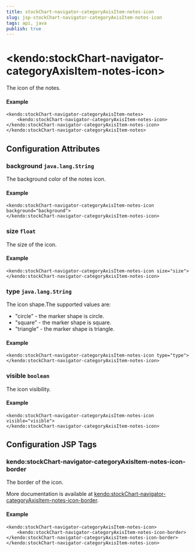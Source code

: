 ```yaml
---
title: stockChart-navigator-categoryAxisItem-notes-icon
slug: jsp-stockChart-navigator-categoryAxisItem-notes-icon
tags: api, java
publish: true
---
```


# \<kendo:stockChart-navigator-categoryAxisItem-notes-icon\>

The icon of the notes.

#### Example
    <kendo:stockChart-navigator-categoryAxisItem-notes>
        <kendo:stockChart-navigator-categoryAxisItem-notes-icon></kendo:stockChart-navigator-categoryAxisItem-notes-icon>
    </kendo:stockChart-navigator-categoryAxisItem-notes>

## Configuration Attributes

### background `java.lang.String`

The background color of the notes icon.

#### Example
    <kendo:stockChart-navigator-categoryAxisItem-notes-icon background="background">
    </kendo:stockChart-navigator-categoryAxisItem-notes-icon>

### size `float`

The size of the icon.

#### Example
    <kendo:stockChart-navigator-categoryAxisItem-notes-icon size="size">
    </kendo:stockChart-navigator-categoryAxisItem-notes-icon>

### type `java.lang.String`

The icon shape.The supported values are:
* "circle" - the marker shape is circle.
* "square" - the marker shape is square.
* "triangle" - the marker shape is triangle.

#### Example
    <kendo:stockChart-navigator-categoryAxisItem-notes-icon type="type">
    </kendo:stockChart-navigator-categoryAxisItem-notes-icon>

### visible `boolean`

The icon visibility.

#### Example
    <kendo:stockChart-navigator-categoryAxisItem-notes-icon visible="visible">
    </kendo:stockChart-navigator-categoryAxisItem-notes-icon>


##  Configuration JSP Tags

### kendo:stockChart-navigator-categoryAxisItem-notes-icon-border

The border of the icon.

More documentation is available at [kendo:stockChart-navigator-categoryAxisItem-notes-icon-border](stockchart/navigator-categoryaxisitem-notes-icon-border).

#### Example

    <kendo:stockChart-navigator-categoryAxisItem-notes-icon>
        <kendo:stockChart-navigator-categoryAxisItem-notes-icon-border></kendo:stockChart-navigator-categoryAxisItem-notes-icon-border>
    </kendo:stockChart-navigator-categoryAxisItem-notes-icon>

